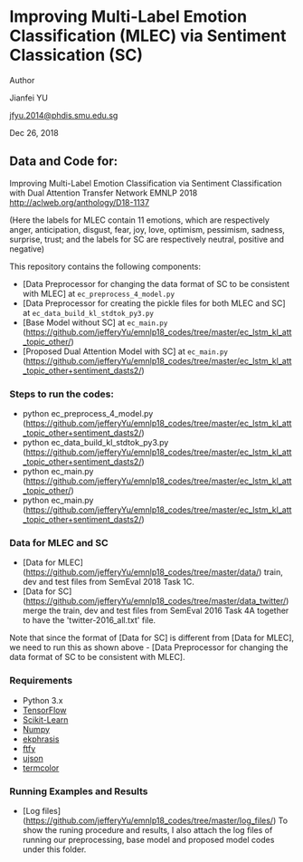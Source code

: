 # Improving Multi-Label Emotion Classification (MLEC) via Sentiment Classication (SC)

Author

Jianfei YU

jfyu.2014@phdis.smu.edu.sg

Dec 26, 2018

## Data and Code for:

Improving Multi-Label Emotion Classification via Sentiment Classification with Dual Attention Transfer Network
EMNLP 2018
http://aclweb.org/anthology/D18-1137

(Here the labels for MLEC contain 11 emotions, which are respectively anger, anticipation, disgust, fear, joy, love, optimism, pessimism, sadness, surprise, trust;
and the labels for SC are respectively neutral, positive and negative)

This repository contains the following components:
[](../SemEval2018_EC_github/)

- [Data Preprocessor for changing the data format of SC to be consistent with MLEC] at `ec_preprocess_4_model.py`
- [Data Preprocessor for creating the pickle files for both MLEC and SC] at `ec_data_build_kl_stdtok_py3.py`
- [Base Model without SC] at `ec_main.py` (https://github.com/jefferyYu/emnlp18_codes/tree/master/ec_lstm_kl_att_topic_other/)
- [Proposed Dual Attention Model with SC] at `ec_main.py` (https://github.com/jefferyYu/emnlp18_codes/tree/master/ec_lstm_kl_att_topic_other+sentiment_dasts2/)


### Steps to run the codes:
- python ec_preprocess_4_model.py (https://github.com/jefferyYu/emnlp18_codes/tree/master/ec_lstm_kl_att_topic_other+sentiment_dasts2/)
- python ec_data_build_kl_stdtok_py3.py (https://github.com/jefferyYu/emnlp18_codes/tree/master/ec_lstm_kl_att_topic_other+sentiment_dasts2/)
- python ec_main.py (https://github.com/jefferyYu/emnlp18_codes/tree/master/ec_lstm_kl_att_topic_other/)
- python ec_main.py (https://github.com/jefferyYu/emnlp18_codes/tree/master/ec_lstm_kl_att_topic_other+sentiment_dasts2/)

### Data for MLEC and SC
- [Data for MLEC] (https://github.com/jefferyYu/emnlp18_codes/tree/master/data/) train, dev and test files from SemEval 2018 Task 1C.
- [Data for SC] (https://github.com/jefferyYu/emnlp18_codes/tree/master/data_twitter/) merge the train, dev and test files from SemEval 2016 Task 4A together to have the 'twitter-2016_all.txt' file.

Note that since the format of [Data for SC] is different from [Data for MLEC], we need to run this as shown above - [Data Preprocessor for changing the data format of SC to be consistent with MLEC].


### Requirements

- Python 3.x
- [TensorFlow](https://www.tensorflow.org)
- [Scikit-Learn](http://scikit-learn.org/stable/index.html)
- [Numpy](http://www.numpy.org/)
- [ekphrasis](https://github.com/cbaziotis/ekphrasis)
- [ftfy](https://github.com/LuminosoInsight/python-ftfy)
- [ujson](https://github.com/esnme/ultrajson)
- [termcolor](https://github.com/hfeeki/termcolor)

### Running Examples and Results

- [Log files] (https://github.com/jefferyYu/emnlp18_codes/tree/master/log_files/) To show the runing procedure and results, I also attach the log files of running our preprocessing, base model and proposed model codes under this folder.

